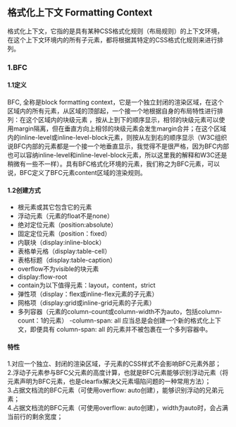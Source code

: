## 格式化上下文 Formatting Context
格式化上下文，它指的是具有某种CSS格式化规则（布局规则）的上下文环境，在这个上下文环境内的所有子元素，都将根据其特定的CSS格式化规则来进行排列。
### 1.BFC
#### 1.1定义
BFC, 全称是block formatting context，它是一个独立封闭的渲染区域，在这个区域内的所有元素，从区域的顶部起，一个接一个地根据自身的布局特性进行排列：在这个区域内的块级元素 ，按从上到下的顺序显示，相邻的块级元素可以使用margin隔离，但在垂直方向上相邻的块级元素会发生margin合并；在这个区域内的inline-level或inline-level-block元素，则按从左到右的顺序显示（W3C组织说BFC内部的元素都是一个接一个地垂直显示，我觉得不是很严格，因为BFC内部也可以容纳inline-level和inline-level-block元素，所以这里我的解释和W3C还是稍微有一些不一样）。具有BFC格式化环境的元素，我们称之为BFC元素，可以说，BFC定义了BFC元素content区域的渲染规则。
#### 1.2创建方式
- 根元素或其它包含它的元素
- 浮动元素（元素的float不是none）
- 绝对定位元素（position:absolute）
- 固定定位元素（position：fixed）
- 内联块（display:inline-block）
- 表格单元格（display:table-cell）
- 表格标题（display:table-caption）
- overflow不为visible的块元素
- display:flow-root
- contain为以下值得元素：layout，content，strict
- 弹性项（display：flex或inline-flex元素的子元素）
- 网格项（display:grid或inline-grid元素的子元素）
- 多列容器（元素的column-count或column-width不为auto，包括column-count：1的元素）
-column-span: all 应当总是会创建一个新的格式化上下文，即便具有 column-span: all 的元素并不被包裹在一个多列容器中。
#### 特性
1.对应一个独立、封闭的渲染区域，子元素的CSS样式不会影响BFC元素外部；  
2.浮动子元素参与BFC父元素的高度计算，也就是BFC元素能够识别浮动元素（将元素声明为BFC元素，也是clearfix解决父元素塌陷问题的一种常用方法）；  
3.占据文档流的BFC元素（可使用overflow: auto创建），能够识别浮动的兄弟元素；  
4.占据文档流的BFC元素（可使用overflow: auto创建），width为auto时，会占满当前行的剩余宽度；

